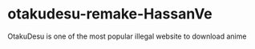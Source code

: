# otakudesu-remake-HassanVe
 OtakuDesu is one of the most popular illegal website to download anime
